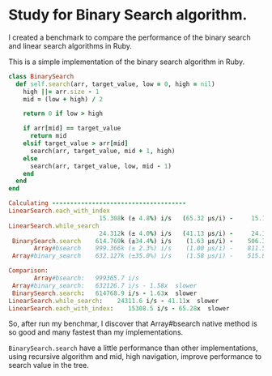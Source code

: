 # Study for Binary Search algorithm.

I created a benchmark to compare the performance of the binary search and linear search algorithms in Ruby.

This is a simple implementation of the binary search algorithm in Ruby.

```rb
class BinarySearch
  def self.search(arr, target_value, low = 0, high = nil)
    high ||= arr.size - 1
    mid = (low + high) / 2

    return 0 if low > high

    if arr[mid] == target_value
      return mid
    elsif target_value > arr[mid]
      search(arr, target_value, mid + 1, high)
    else
      search(arr, target_value, low, mid - 1)
    end
  end
end
```

```rb
Calculating -------------------------------------
LinearSearch.each_with_index
                         15.308k (± 4.8%) i/s   (65.32 μs/i) -     15.183k in   0.996950s
LinearSearch.while_search
                         24.312k (± 4.0%) i/s   (41.13 μs/i) -     24.141k in   0.995151s
 BinarySearch.search    614.769k (±34.4%) i/s    (1.63 μs/i) -    506.354k in   0.903373s
       Array#bsearch    999.366k (± 2.3%) i/s    (1.00 μs/i) -    811.524k in   0.817148s
 Array#binary_search    632.127k (±35.0%) i/s    (1.58 μs/i) -    515.895k in   0.901586s

Comparison:
       Array#bsearch:   999365.7 i/s
 Array#binary_search:   632126.7 i/s - 1.58x  slower
 BinarySearch.search:   614768.9 i/s - 1.63x  slower
LinearSearch.while_search:    24311.6 i/s - 41.11x  slower
LinearSearch.each_with_index:    15308.5 i/s - 65.28x  slower
```

So, after run my benchmar, I discover that Array#bsearch native method is so good and many fastest than my implementations.

`BinarySearch.search` have a little performance than other implementations, using recursive algorithm and mid, high navigation, improve performance to search value in the tree.